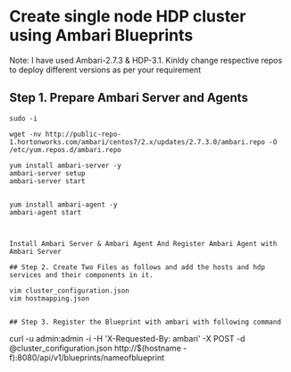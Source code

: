 # Create single node HDP cluster using Ambari Blueprints

Note:
I have used Ambari-2.7.3 & HDP-3.1. Kinldy change respective repos to deploy different versions as per your requirement


## Step 1. Prepare Ambari Server and Agents

```
sudo -i

wget -nv http://public-repo-1.hortonworks.com/ambari/centos7/2.x/updates/2.7.3.0/ambari.repo -O /etc/yum.repos.d/ambari.repo

yum install ambari-server -y
ambari-server setup
ambari-server start


yum install ambari-agent -y
ambari-agent start



Install Ambari Server & Ambari Agent And Register Ambari Agent with Ambari Server

## Step 2. Create Two Files as follows and add the hosts and hdp services and their components in it.

vim cluster_configuration.json
vim hostmapping.json


## Step 3. Register the Blueprint with ambari with following command

```
curl -u admin:admin -i -H 'X-Requested-By: ambari' -X POST -d @cluster_configuration.json http://$(hostname -f):8080/api/v1/blueprints/nameofblueprint

```
